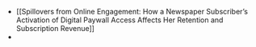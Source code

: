 - [[Spillovers from Online Engagement: How a Newspaper Subscriber’s Activation of Digital Paywall Access Affects Her Retention and Subscription Revenue]]
-